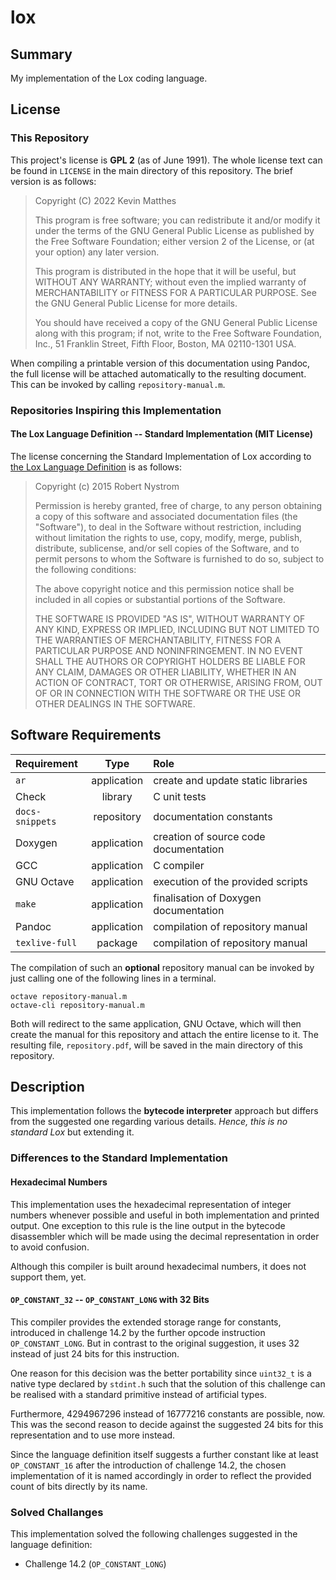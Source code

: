 <!------------------------------------------------------------------------------
--
-- Copyright (C) 2022 Kevin Matthes
--
-- This program is free software; you can redistribute it and/or modify
-- it under the terms of the GNU General Public License as published by
-- the Free Software Foundation; either version 2 of the License, or
-- (at your option) any later version.
--
-- This program is distributed in the hope that it will be useful,
-- but WITHOUT ANY WARRANTY; without even the implied warranty of
-- MERCHANTABILITY or FITNESS FOR A PARTICULAR PURPOSE.  See the
-- GNU General Public License for more details.
--
-- You should have received a copy of the GNU General Public License along
-- with this program; if not, write to the Free Software Foundation, Inc.,
-- 51 Franklin Street, Fifth Floor, Boston, MA 02110-1301 USA.
--
----
--
--  FILE
--      README.md
--
--  BRIEF
--      Important information regarding this project.
--
--  AUTHOR
--      Kevin Matthes
--
--  COPYRIGHT
--      (C) 2022 Kevin Matthes.
--      This file is licensed GPL 2 as of June 1991.
--
--  DATE
--      2022
--
--  NOTE
--      See `LICENSE' for full license.
--
------------------------------------------------------------------------------->

# lox

## Summary

My implementation of the Lox coding language.

## License

### This Repository

This project's license is **GPL 2** (as of June 1991).  The whole license text
can be found in `LICENSE` in the main directory of this repository.  The brief
version is as follows:

> Copyright (C) 2022 Kevin Matthes
>
> This program is free software; you can redistribute it and/or modify
> it under the terms of the GNU General Public License as published by
> the Free Software Foundation; either version 2 of the License, or
> (at your option) any later version.
>
> This program is distributed in the hope that it will be useful,
> but WITHOUT ANY WARRANTY; without even the implied warranty of
> MERCHANTABILITY or FITNESS FOR A PARTICULAR PURPOSE.  See the
> GNU General Public License for more details.
>
> You should have received a copy of the GNU General Public License along
> with this program; if not, write to the Free Software Foundation, Inc.,
> 51 Franklin Street, Fifth Floor, Boston, MA 02110-1301 USA.

When compiling a printable version of this documentation using Pandoc, the full
license will be attached automatically to the resulting document.  This can be
invoked by calling `repository-manual.m`.

### Repositories Inspiring this Implementation

#### The Lox Language Definition -- Standard Implementation (MIT License)

The license concerning the Standard Implementation of Lox according to [the Lox
Language Definition](https://github.com/munificent/craftinginterpreters) is as
follows:

> Copyright (c) 2015 Robert Nystrom
>
> Permission is hereby granted, free of charge, to any person obtaining a copy
> of this software and associated documentation files (the "Software"), to
> deal in the Software without restriction, including without limitation the
> rights to use, copy, modify, merge, publish, distribute, sublicense, and/or
> sell copies of the Software, and to permit persons to whom the Software is
> furnished to do so, subject to the following conditions:
>
> The above copyright notice and this permission notice shall be included in
> all copies or substantial portions of the Software.
>
> THE SOFTWARE IS PROVIDED "AS IS", WITHOUT WARRANTY OF ANY KIND, EXPRESS OR
> IMPLIED, INCLUDING BUT NOT LIMITED TO THE WARRANTIES OF MERCHANTABILITY,
> FITNESS FOR A PARTICULAR PURPOSE AND NONINFRINGEMENT. IN NO EVENT SHALL THE
> AUTHORS OR COPYRIGHT HOLDERS BE LIABLE FOR ANY CLAIM, DAMAGES OR OTHER
> LIABILITY, WHETHER IN AN ACTION OF CONTRACT, TORT OR OTHERWISE, ARISING
> FROM, OUT OF OR IN CONNECTION WITH THE SOFTWARE OR THE USE OR OTHER DEALINGS
> IN THE SOFTWARE.

## Software Requirements

| Requirement       | Type          | Role                                  |
|:------------------|:-------------:|:--------------------------------------|
| `ar`              | application   | create and update static libraries    |
| Check             | library       | C unit tests                          |
| `docs-snippets`   | repository    | documentation constants               |
| Doxygen           | application   | creation of source code documentation |
| GCC               | application   | C compiler                            |
| GNU Octave        | application   | execution of the provided scripts     |
| `make`            | application   | finalisation of Doxygen documentation |
| Pandoc            | application   | compilation of repository manual      |
| `texlive-full`    | package       | compilation of repository manual      |

The compilation of such an **optional** repository manual can be invoked by just
calling one of the following lines in a terminal.

```
octave repository-manual.m
octave-cli repository-manual.m
```

Both will redirect to the same application, GNU Octave, which will then create
the manual for this repository and attach the entire license to it.  The
resulting file, `repository.pdf`, will be saved in the main directory of this
repository.

## Description

This implementation follows the **bytecode interpreter** approach but differs
from the suggested one regarding various details.  *Hence, this is no standard
Lox* but extending it.

### Differences to the Standard Implementation

#### Hexadecimal Numbers

This implementation uses the hexadecimal representation of integer numbers
whenever possible and useful in both implementation and printed output.  One
exception to this rule is the line output in the bytecode disassembler which
will be made using the decimal representation in order to avoid confusion.

Although this compiler is built around hexadecimal numbers, it does not support
them, yet.

#### `OP_CONSTANT_32` -- `OP_CONSTANT_LONG` with 32 Bits

This compiler provides the extended storage range for constants, introduced in
challenge 14.2 by the further opcode instruction `OP_CONSTANT_LONG`.  But in
contrast to the original suggestion, it uses 32 instead of just 24 bits for this
instruction.

One reason for this decision was the better portability since `uint32_t` is a
native type declared by `stdint.h` such that the solution of this challenge can
be realised with a standard primitive instead of artificial types.

Furthermore, 4294967296 instead of 16777216 constants are possible, now.  This
was the second reason to decide against the suggested 24 bits for this
representation and to use more instead.

Since the language definition itself suggests a further constant like at least
`OP_CONSTANT_16` after the introduction of challenge 14.2, the chosen
implementation of it is named accordingly in order to reflect the provided count
of bits directly by its name.

### Solved Challanges

This implementation solved the following challenges suggested in the language
definition:

* Challenge 14.2 (`OP_CONSTANT_LONG`)

<!----------------------------------------------------------------------------->
